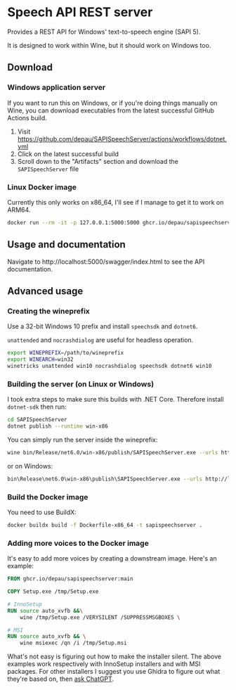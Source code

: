 # Speech API REST server

Provides a REST API for Windows' text-to-speech engine (SAPI 5).

It is designed to work within Wine, but it should work on Windows too.

## Download

### Windows application server

If you want to run this on Windows, or if you're doing things manually on Wine, you can download executables from the
latest successful GitHub Actions build.

1. Visit https://github.com/depau/SAPISpeechServer/actions/workflows/dotnet.yml
2. Click on the latest successful build
3. Scroll down to the "Artifacts" section and download the `SAPISpeechServer` file

### Linux Docker image

Currently this only works on x86_64, I'll see if I manage to get it to work on ARM64.

```bash
docker run --rm -it -p 127.0.0.1:5000:5000 ghcr.io/depau/sapispeechserver:main
```

## Usage and documentation

Navigate to http://localhost:5000/swagger/index.html to see the API documentation.

## Advanced usage

### Creating the wineprefix

Use a 32-bit Windows 10 prefix and install `speechsdk` and `dotnet6`.

`unattended` and `nocrashdialog` are useful for headless operation.

```bash
export WINEPREFIX=/path/to/wineprefix
export WINEARCH=win32
winetricks unattended win10 nocrashdialog speechsdk dotnet6 win10
```

### Building the server (on Linux or Windows)

I took extra steps to make sure this builds with .NET Core. Therefore install `dotnet-sdk` then run:

```bash
cd SAPISpeechServer
dotnet publish --runtime win-x86
```

You can simply run the server inside the wineprefix:

```bash
wine bin/Release/net6.0/win-x86/publish/SAPISpeechServer.exe --urls http://localhost:5000
```

or on Windows:

```bash
bin\Release\net6.0\win-x86\publish\SAPISpeechServer.exe --urls http://localhost:5000
```

### Build the Docker image

You need to use BuildX:

```bash
docker buildx build -f Dockerfile-x86_64 -t sapispeechserver .
```

### Adding more voices to the Docker image

It's easy to add more voices by creating a downstream image. Here's an example:

```Dockerfile
FROM ghcr.io/depau/sapispeechserver:main

COPY Setup.exe /tmp/Setup.exe

# InnoSetup
RUN source auto_xvfb &&\
    wine /tmp/Setup.exe /VERYSILENT /SUPPRESSMSGBOXES \

# MSI
RUN source auto_xvfb && \
    wine msiexec /qn /i /tmp/Setup.msi
```

What's not easy is figuring out how to make the installer silent. The above examples work
respectively with InnoSetup installers and with MSI packages. For other installers I suggest
you use Ghidra to figure out what they're based on,
then [ask ChatGPT](https://chat.openai.com/share/7dbd1778-3e9d-4fbb-8520-ad23c2f9146f).

